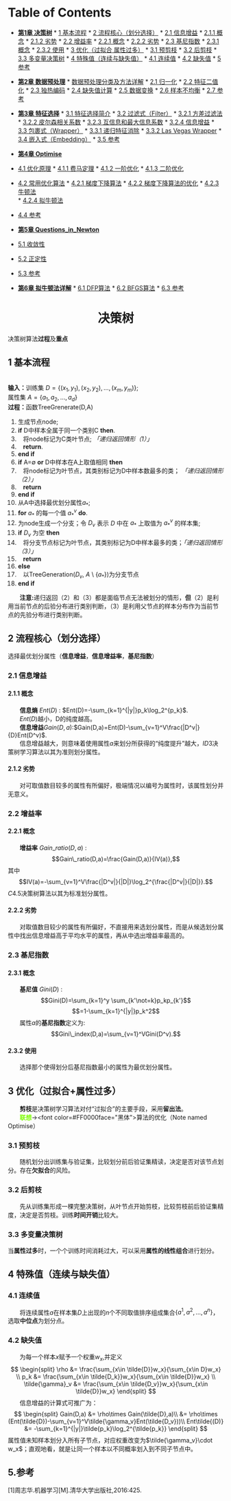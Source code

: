 Table of Contents
=================
* **[第1章 决策树](1_DecisionTree.md#决策树)**
      * [1 基本流程](1_DecisionTree.md#1-基本流程)
      * [2 流程核心（划分选择）](1_DecisionTree.md#2-流程核心划分选择)
         * [2.1 信息增益](1_DecisionTree.md#21-信息增益)
            * [2.1.1 概念](1_DecisionTree.md#211-概念)
            * [2.1.2 劣势](1_DecisionTree.md#212-劣势)
         * [2.2 增益率](1_DecisionTree.md#22-增益率)
            * [2.2.1 概念](1_DecisionTree.md#221-概念)
            * [2.2.2 劣势](1_DecisionTree.md#222-劣势)
         * [2.3 基尼指数](1_DecisionTree.md#23-基尼指数)
            * [2.3.1 概念](1_DecisionTree.md#231-概念)
            * [2.3.2 使用](1_DecisionTree.md#232-使用)
      * [3 优化（过拟合 属性过多）](1_DecisionTree.md#3-优化过拟合属性过多)
         * [3.1 预剪枝](1_DecisionTree.md#31-预剪枝)
         * [3.2 后剪枝](1_DecisionTree.md#32-后剪枝)
         * [3.3 多变量决策树](1_DecisionTree.md#33-多变量决策树)
      * [4 特殊值（连续与缺失值）](1_DecisionTree.md#4-特殊值连续与缺失值)
         * [4.1 连续值](1_DecisionTree.md#41-连续值)
         * [4.2 缺失值](1_DecisionTree.md#42-缺失值)
      * [5 参考](1_DecisionTree.md#5-参考)
* **[第2章 数据预处理](2_DataPreprocess.md#第2章-数据预处理)**
      * [数据预处理分类及方法详解](2_DataPreprocess.md#数据预处理分类及方法详解)
      * [2.1 归一化](2_DataPreprocess.md#21-归一化)
      * [2.2 特征二值化](2_DataPreprocess.md#22-特征二值化)
      * [2.3 独热编码](2_DataPreprocess.md#23-独热编码)
      * [2.4 缺失值计算](2_DataPreprocess.md#24-缺失值计算)
      * [2.5 数据变换](2_DataPreprocess.md#25-数据变换)
      * [2.6 样本不均衡](2_DataPreprocess.md#26-样本不均衡)
      * [2.7 参考](2_DataPreprocess.md#27-参考)  

* **[第3章 特征选择](3_FeatureSelection.md#第3章-特征选择)**
      * [3.1 特征选择简介](3_FeatureSelection.md#31-特征选择简介)
      * [3.2 过滤式（Filter）](3_FeatureSelection.md#32-过滤式（Filter）)
         * [3.2.1 方差过滤法](3_FeatureSelection.md#321-方差过滤法)
         * [3.2.2 皮尔森相关系数](3_FeatureSelection.md#322-皮尔森相关系数)
         * [3.2.3 互信息和最大信息系数](3_FeatureSelection.md#323-互信息和最大信息系数)
         * [3.2.4 信息增益](3_FeatureSelection.md#324-信息增益)
      * [3.3 包裹式（Wrapper）](3_FeatureSelection.md#33-包裹式（Wrapper）)
           * [3.3.1 递归特征消除](3_FeatureSelection.md#331-递归特征消除)
           * [3.3.2 Las Vegas Wrapper](#332-Las_Vegas_Wrapper)
      * [3.4 嵌入式（Embedding）](3_FeatureSelection.md#34-嵌入式（Embedding）)
      * [3.5 参考](3_FeatureSelection.md#35-参考)

* **[第4章 Optimise](4_Optimise.md)** 
 * [4.1 优化原理](4_Optimise.md#41-优化原理)
 		* [4.1.1 费马定理](4_Optimise.md#411-费马定理)
 		* [4.1.2 一阶优化](4_Optimise.md#412-一阶优化)
   		* [4.1.3 二阶优化](4_Optimise.md#413-二阶优化)
 * [4.2 常用优化算法](4_Optimise.md#42-常用优化算法)
       * [4.2.1 梯度下降算法](4_Optimise.md#421-梯度下降算法)
       * [4.2.2 梯度下降算法的优化](4_Optimise.md#422-梯度下降算法的优化)
       * [4.2.3 牛顿法](4_Optimise.md#423-牛顿法)  
       * [4.2.4 拟牛顿法](4_Optimise.md#424-拟牛顿法)
 * [4.4 参考](4_Optimise.md#44-参考) 

* **[第5章 Questions\_in\_Newton](5_QuestionInNetwon.md)**  
 * [5.1 收敛性](5_QuestionInNetwon.md#51-收敛性)  
 * [5.2 正定性](5_QuestionInNetwon.md#52-Positive)
 * [5.3 参考](5_QuestionInNetwon.md#53-参考)  

* **[第6章 拟牛顿法详解](6_Quasi_Newton.md#第6章-拟牛顿法详解)**
      * [6.1 DFP算法](6_Quasi_Newton.md#61-DFP算法)
      * [6.2 BFGS算法](6_Quasi_Newton.md#62-BFGS算法)
      * [6.3 参考](6_Quasi_Newton.md#63-参考) 

 

# <div id="#决策树"><center>决策树</ceter></div>
决策树算法<b>过程</b>及**重点**
## <div id="1-基本流程">1 基本流程</div>
>
<br><b>输入：</b>训练集 $D=\{(x_1,y_1),(x_2,y_2),...,(x_m,y_m)\};$
<br>属性集 $A=\{a_1,a_2,\dots,a_d\}$
<br><b>过程：</b>函数TreeGrenerate(D,A)  
1. 生成节点node;  
2. **if** D中样本全属于同一个类别C **then**.  
3. &nbsp;&nbsp;&nbsp;将node标记为C类叶节点; *「递归返回情形（1）」*   
4.  &nbsp;&nbsp;&nbsp;**return**.  
4. **end if**  
5. **if** A=$\emptyset$ **or** D中样本在A上取值相同 **then**  
6. &nbsp;&nbsp;&nbsp;将node标记为叶节点，其类别标记为D中样本数最多的类； *「递归返回情形（2）」*   
7. &nbsp;&nbsp;&nbsp;**return**  
7. **end if**  
8. 从A中选择最优划分属性$a_*$;  
9. **for** $a_*$ 的每一个值 $a_*^v$ **do**.  
10. 为node生成一个分支；令 $D_v$ 表示 $D$ 中在 $a_*$ 上取值为 $a_*^v$ 的样本集;  
11. **if** $D_v$ 为空 **then**  
12. &nbsp;&nbsp;&nbsp;将分支节点标记为叶节点，其类别标记为D中样本最多的类；*「递归返回情形（3）」*   
13. &nbsp;&nbsp;&nbsp;**return**  
13. **else**  
14. &nbsp;&nbsp;&nbsp;以TreeGeneration($D_v$, $A$ \ \{$a_*$\})为分支节点  
15. **end if**

&nbsp;&nbsp;&nbsp;&nbsp;&nbsp;&nbsp;&nbsp;<b>注意:</b>递归返回（2）和（3）都是面临节点无法被划分的情形，**但**（2）是利用当前节点的后验分布进行类别判断，（3）是利用父节点的样本分布作为当前节点的先验分布进行类别判断。
## <div id="2-流程核心划分选择">2 流程核心（划分选择）</div>
选择最优划分属性（**信息增益**，**信息增益率**，**基尼指数**）
### <div id="21-信息增益">2.1 信息增益</div>
#### <div id="概念">2.1.1 概念</div>
&nbsp;&nbsp;&nbsp;&nbsp;&nbsp;&nbsp;&nbsp;<b>信息熵</b> $Ent(D)$ : $Ent(D)=-\sum_{k=1}^{|y|}p_k\log_2^{p_k}$.
<br>&nbsp;&nbsp;&nbsp;&nbsp;&nbsp;&nbsp;&nbsp;$Ent(D)$越小，D的纯度越高。
<br>&nbsp;&nbsp;&nbsp;&nbsp;&nbsp;&nbsp;&nbsp;<b>信息增益</b>$Gain(D,a)$:$Gain(D,a)=Ent(D)-\sum_{v=1}^V\frac{|D^v|}{D}Ent(D^v)$.
<br>&nbsp;&nbsp;&nbsp;&nbsp;&nbsp;&nbsp;&nbsp;信息增益越大，则意味着使用属性$a$来划分所获得的“纯度提升”越大，$ID3$决策树学习算法以其为准则划分属性。
#### <div id="212-劣势">2.1.2 劣势</div>
&nbsp;&nbsp;&nbsp;&nbsp;&nbsp;&nbsp;&nbsp;对可取值数目较多的属性有所偏好，极端情况以编号为属性时，该属性划分并无意义。
### <div id="22-增益率">2.2 增益率</div>
#### <div id="221-概念">2.2.1 概念</div>
&nbsp;&nbsp;&nbsp;&nbsp;&nbsp;&nbsp;&nbsp;<b>增益率</b> $Gain\_ratio(D,a)$ :$$Gain\_ratio(D,a)=\frac{Gain(D,a)}{IV(a)},$$
其中
$$IV(a)=-\sum_{v=1}^V\frac{|D^v|}{|D|}\log_2^{\frac{|D^v|}{|D|}}.$$
$C4.5$决策树算法以其为标准划分属性。
#### <div id="222-劣势">2.2.2 劣势</div>
&nbsp;&nbsp;&nbsp;&nbsp;&nbsp;&nbsp;&nbsp;对取值数目较少的属性有所偏好，不直接用来选划分属性，而是从候选划分属性中找出信息增益高于平均水平的属性，再从中选出增益率最高的。
### <div id="23-基尼指数">2.3 基尼指数</div>
#### <div id="231-概念">2.3.1 概念</div>
&nbsp;&nbsp;&nbsp;&nbsp;&nbsp;&nbsp;&nbsp;<b>基尼值</b> $Gini(D)$ :
$$Gini(D)=\sum_{k=1}^y \sum_{k'\not=k}p_kp_{k'}$$
$$=1-\sum_{k=1}^{|y|}p_k^2$$
&nbsp;&nbsp;&nbsp;&nbsp;&nbsp;&nbsp;&nbsp;属性$a$的**基尼指数**定义为:
$$Gini\_index(D,a)=\sum_{v=1}^VGini(D^v).$$
#### <div id="232-使用">2.3.2 使用</div>
&nbsp;&nbsp;&nbsp;&nbsp;&nbsp;&nbsp;&nbsp;选择那个使得划分后基尼指数最小的属性为最优划分属性。
## <div id="3-优化过拟合属性过多">3 优化（过拟合+属性过多）</div>
&nbsp;&nbsp;&nbsp;&nbsp;&nbsp;&nbsp;&nbsp;<b>剪枝</b>是决策树学习算法对付“过拟合”的主要手段，采用**留出法**。
<br>&nbsp;&nbsp;&nbsp;&nbsp;&nbsp;&nbsp;&nbsp;<font color=#7CFC00 face="黑体">**联想**</font>$\longrightarrow$<font color=#FF0000face="黑体">算法的优化</font>（Note named Optimise）
### <div id="31-预剪枝">3.1 预剪枝</div>
&nbsp;&nbsp;&nbsp;&nbsp;&nbsp;&nbsp;&nbsp;随机划分出训练集与验证集，比较划分前后验证集精读，决定是否对该节点划分。存在**欠拟合**的风险。
### <div id="32-后剪枝">3.2 后剪枝</div>
&nbsp;&nbsp;&nbsp;&nbsp;&nbsp;&nbsp;&nbsp;先从训练集形成一棵完整决策树，从叶节点开始剪枝，比较剪枝前后验证集精度，决定是否剪枝。训练**时间开销**比较大。
### <div id="33-多变量决策树">3.3 多变量决策树</div>
当**属性过多**时，一个个训练时间消耗过大，可以采用**属性的线性组合**进行划分。
## <div id="4-特殊值连续与缺失值">4 特殊值（连续与缺失值）</div>
### <div id="41-连续值">4.1 连续值</div>
&nbsp;&nbsp;&nbsp;&nbsp;&nbsp;&nbsp;&nbsp;将连续属性$a$在样本集$D$上出现的$n$个不同取值排序组成集合$\{a^1,a^2,\dots,a^n\}$，选取**中位点**为划分点。
### <div id="42-缺失值">4.2 缺失值</div>
&nbsp;&nbsp;&nbsp;&nbsp;&nbsp;&nbsp;&nbsp;为每一个样本$x$赋予一个权重$w_x$,并定义
$$
\begin{split}
\rho &= \frac{\sum_{x\in \tilde{D}}w_x}{\sum_{x\in D}w_x} \\
p_k &= \frac{\sum_{x\in \tilde{D_k}}w_x}{\sum_{x\in \tilde{D}}w_x} \\
\tilde{\gamma}_v &= \frac{\sum_{x\in \tilde{D_v}}w_x}{\sum_{x\in \tilde{D}}w_x}
\end{split}
$$
&nbsp;&nbsp;&nbsp;&nbsp;&nbsp;&nbsp;&nbsp;信息增益的计算式可推广为：
$$
\begin{split}
Gain(D,a) &= \rho\times Gain(\tilde{D},a)\\
		   &= \rho\times (Ent(\tilde{D})-\sum_{v=1}^V\tilde{\gamma_v}Ent(\tilde{D_v}))\\
Ent\tilde{(D)} &= -\sum_{k=1}^{|y|}\tilde{p_k}\log_2^{\tilde{p_k}}
\end{split}
$$
属性值未知样本划分入所有子节点，对应权重改变为$\tilde{\gamma_v}\cdot w_x$；直观地看，就是让同一个样本以不同概率划入到不同子节点中。
## <div id="5-参考">5.参考</div>
[1]周志华.机器学习[M].清华大学出版社,2016:425.
